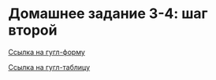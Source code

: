 # Домашнее задание 3-4: шаг второй
[Ссылка на гугл-форму](https://docs.google.com/forms/d/e/1FAIpQLScYL2fB_4Yav6rDTB4c3VWZtG7cPGEfUewbTWozrJpfpf7ccg/viewform?usp=sf_link/)

[Ссылка на гугл-таблицу](https://docs.google.com/spreadsheets/d/11jltidVy6n2PnMWwkNm-efZJL9xwJnkECbSd2WleqD4/edit?usp=sharing/)
